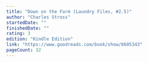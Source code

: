 ```yaml
---
title: "Down on the Farm (Laundry Files, #2.5)"
author: "Charles Stross"
startedDate: ""
finishedDate: ""
rating: 3
edition: "Kindle Edition"
link: "https://www.goodreads.com/book/show/8605343"
pageCount: 32
---
```



